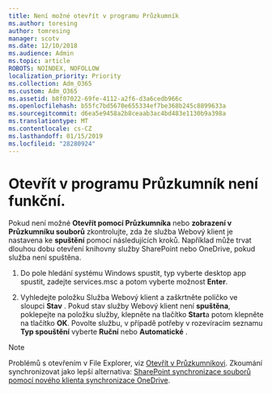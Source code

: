 ```yaml
---
title: Není možné otevřít v programu Průzkumník
ms.author: toresing
author: tomresing
manager: scotv
ms.date: 12/10/2018
ms.audience: Admin
ms.topic: article
ROBOTS: NOINDEX, NOFOLLOW
localization_priority: Priority
ms.collection: Adm_O365
ms.custom: Adm_O365
ms.assetid: b8f07022-69fe-4112-a2f6-d3a6cedb966c
ms.openlocfilehash: b55fc7bd5670e655334ef7be368b245c8899633a
ms.sourcegitcommit: d6ea5e9458a2b8ceaab3ac4bd483e1130b9a398a
ms.translationtype: MT
ms.contentlocale: cs-CZ
ms.lasthandoff: 01/15/2019
ms.locfileid: "28280924"
---
```

# <a name="open-with-explorer-isnt-working"></a>Otevřít v programu Průzkumník není funkční.

Pokud není možné **Otevřít pomocí Průzkumníka** nebo **zobrazení v Průzkumníku souborů** zkontrolujte, zda že služba Webový klient je nastavena ke **spuštění** pomocí následujících kroků. Například může trvat dlouhou dobu otevření knihovny služby SharePoint nebo OneDrive, pokud služba není spuštěna. 
  
1. Do pole hledání systému Windows spustit, typ vyberte desktop app spustit, zadejte services.msc a potom vyberte možnost **Enter**.
    
2. Vyhledejte položku Služba Webový klient a zaškrtněte políčko ve sloupci **Stav** . Pokud stav služby Webový klient není **spuštěna**, poklepejte na položku služby, klepněte na tlačítko **Start**a potom klepněte na tlačítko **OK**. Povolte službu, v případě potřeby v rozevíracím seznamu **Typ spouštění** vyberte **Ruční** nebo **Automatické** . 
    
> [!NOTE]
> Problémů s otevřením v File Explorer, viz [Otevřít v Průzkumníkovi](https://go.microsoft.com/fwlink/?linkid=871665). Zkoumání synchronizovat jako lepší alternativa: [SharePoint synchronizace souborů pomocí nového klienta synchronizace OneDrive](https://go.microsoft.com/fwlink/?linkid=871666). 
  

